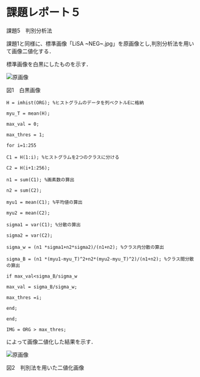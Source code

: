 # 課題レポート５　
課題5　判別分析法

課題1と同様に、標準画像「LiSA ~NEG~.jpg」を原画像とし,判別分析法を用いて画像二値化する．

標準画像を白黒にしたものを示す．

![原画像](https://github.com/ItsukiTakemura/image_processing/blob/master/image/kadai3_1.png?raw=true)

図1　白黒画像



`H = imhist(ORG); %ヒストグラムのデータを列ベクトルEに格納`

`myu_T = mean(H);`

`max_val = 0;`

`max_thres = 1;`

`for i=1:255`

`C1 = H(1:i); %ヒストグラムを2つのクラスに分ける`

`C2 = H(i+1:256);`

`n1 = sum(C1); %画素数の算出`

`n2 = sum(C2);`

`myu1 = mean(C1); %平均値の算出`

`myu2 = mean(C2);`

`sigma1 = var(C1); %分散の算出`

`sigma2 = var(C2);`

`sigma_w = (n1 *sigma1+n2*sigma2)/(n1+n2); %クラス内分散の算出`

`sigma_B = (n1 *(myu1-myu_T)^2+n2*(myu2-myu_T)^2)/(n1+n2); %クラス間分散の算出`

`if max_val<sigma_B/sigma_w`

`max_val = sigma_B/sigma_w;`

`max_thres =i;`

`end;`

`end;`

`IMG = ORG > max_thres;`

によって画像二値化した結果を示す．

![原画像](https://github.com/ItsukiTakemura/image_processing/blob/master/image/kadai5_2.png?raw=true)

図2　判別法を用いた二値化画像



